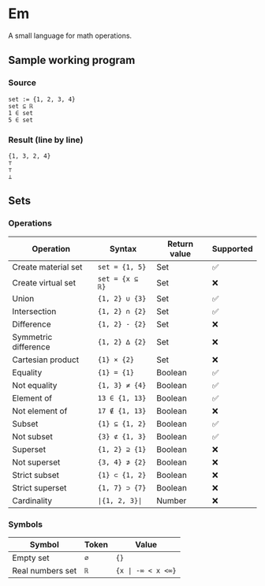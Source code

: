 # Em

A small language for math operations.

## Sample working program

### Source

```
set := {1, 2, 3, 4}
set ⊆ ℝ
1 ∈ set
5 ∈ set
```

### Result (line by line)

```
{1, 3, 2, 4}
⊤
⊤
⊥
```

## Sets

### Operations

| Operation            | Syntax          | Return value | Supported |
|----------------------|-----------------|--------------|-----------|
| Create material set  | `set = {1, 5}`  | Set          | ✅         |
| Create virtual set   | `set = {x ⊆ ℝ}` | Set          | ❌         |
| Union                | `{1, 2} ∪ {3}`  | Set          | ✅         |
| Intersection         | `{1, 2} ∩ {2}`  | Set          | ✅         |
| Difference           | `{1, 2} - {2}`  | Set          | ❌         |
| Symmetric difference | `{1, 2} ∆ {2}`  | Set          | ❌         |
| Cartesian product    | `{1} × {2}`     | Set          | ❌         | 
| Equality             | `{1} = {1}`     | Boolean      | ✅         |
| Not equality         | `{1, 3} ≠ {4}`  | Boolean      | ✅         |
| Element of           | `13 ∈ {1, 13}`  | Boolean      | ✅         |
| Not element of       | `17 ∉ {1, 13}`  | Boolean      | ❌         |
| Subset               | `{1} ⊆ {1, 2}`  | Boolean      | ✅         |
| Not subset           | `{3} ⊄ {1, 3}`  | Boolean      | ✅         |    
| Superset             | `{1, 2} ⊇ {1}`  | Boolean      | ❌         |
| Not superset         | `{3, 4} ⊅ {2}`  | Boolean      | ❌         |
| Strict subset        | `{1} ⊂ {1, 2}`  | Boolean      | ❌         | 
| Strict superset      | `{1, 7} ⊃ {7}`  | Boolean      | ❌         | 
| Cardinality          | `\|{1, 2, 3}\|` | Number       | ❌         |

### Symbols

| Symbol           | Token | Value              |
|------------------|-------|--------------------|
| Empty set        | `∅`   | `{}`               |
| Real numbers set | `ℝ`   | `{x \| -∞ < x <∞}` |